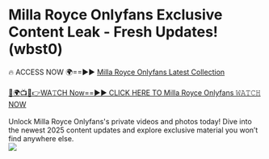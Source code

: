 # Milla Royce Onlyfans Exclusive Content Leak - Fresh Updates! (wbst0)

🔥 ACCESS NOW 🌍==►► <a href="https://tinyurl.com/kvy9nzfs" rel="nofollow">Milla Royce Onlyfans Latest Collection</a>
<br><br>
[🔴🌍📺📱👉WA𝚃CH Now==►► CLICK HERE TO Milla Royce Onlyfans 𝚆𝙰𝚃𝙲𝙷 NOW](https://tinyurl.com/kvy9nzfs)
<br><br>
Unlock Milla Royce Onlyfans's private videos and photos today! Dive into the newest 2025 content updates and explore exclusive material you won’t find anywhere else.
<br>
<a href="https://tinyurl.com/kvy9nzfs" rel="nofollow" data-target="animated-image.originalLink"><img src="https://camo.githubusercontent.com/8a4f000d20f83aca3bf7ec5f350d767afa0574a8a352519fd8cfa583a6f93a33/68747470733a2f2f692e696d6775722e636f6d2f644a486b345a712e676966" data-canonical-src="https://i.imgur.com/dJHk4Zq.gif" style="max-width: 100%; display: inline-block;" data-target="animated-image.originalImage"></a>
<br>
